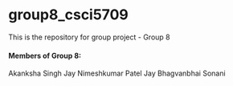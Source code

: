 # group8_csci5709

This is the repository for group project - Group 8 

#### Members of Group 8:
Akanksha Singh
Jay Nimeshkumar Patel
Jay Bhagvanbhai Sonani